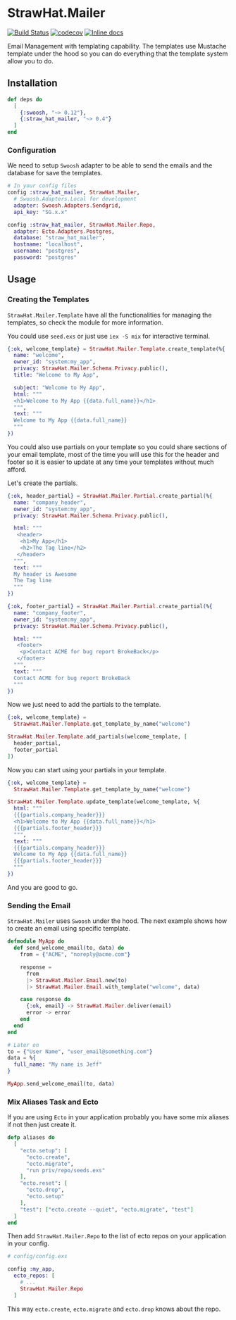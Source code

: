 # StrawHat.Mailer

[![Build Status](https://travis-ci.org/straw-hat-team/straw_hat_mailer.svg?branch=master)](https://travis-ci.org/straw-hat-team/straw_hat_mailer)
[![codecov](https://codecov.io/gh/straw-hat-team/straw_hat_mailer/branch/master/graph/badge.svg)](https://codecov.io/gh/straw-hat-team/straw_hat_mailer)
[![Inline docs](http://inch-ci.org/github/straw-hat-team/straw_hat_mailer.svg)](http://inch-ci.org/github/straw-hat-team/straw_hat_mailer)

Email Management with templating capability. The templates use Mustache template
under the hood so you can do everything that the template system allow you to do.

## Installation

```elixir
def deps do
  [
    {:swoosh, "~> 0.12"},
    {:straw_hat_mailer, "~> 0.4"}
  ]
end
```

### Configuration

We need to setup `Swoosh` adapter to be able to send the emails and the database
for save the templates.

```elixir
# In your config files
config :straw_hat_mailer, StrawHat.Mailer,
  # Swoosh.Adapters.Local for development
  adapter: Swoosh.Adapters.Sendgrid,
  api_key: "SG.x.x"

config :straw_hat_mailer, StrawHat.Mailer.Repo,
  adapter: Ecto.Adapters.Postgres,
  database: "straw_hat_mailer",
  hostname: "localhost",
  username: "postgres",
  password: "postgres"
```

## Usage

### Creating the Templates

`StrawHat.Mailer.Template` have all the functionalities for managing the
templates, so check the module for more information.

You could use `seed.exs` or just use `iex -S mix` for interactive terminal.

```elixir
{:ok, welcome_template} = StrawHat.Mailer.Template.create_template(%{
  name: "welcome",
  owner_id: "system:my_app",
  privacy: StrawHat.Mailer.Schema.Privacy.public(),
  title: "Welcome to My App",

  subject: "Welcome to My App",
  html: """
  <h1>Welcome to My App {{data.full_name}}</h1>
  """,
  text: """
  Welcome to My App {{data.full_name}}
  """
})
```

You could also use partials on your template so you could share sections of
your email template, most of the time you will use this for the header and footer
so it is easier to update at any time your templates without much afford.

Let's create the partials.

```elixir
{:ok, header_partial} = StrawHat.Mailer.Partial.create_partial(%{
  name: "company_header",
  owner_id: "system:my_app",
  privacy: StrawHat.Mailer.Schema.Privacy.public(),

  html: """
   <header>
    <h1>My App</h1>
    <h2>The Tag line</h2>
   </header>
  """,
  text: """
  My header is Awesome
  The Tag line
  """
})

{:ok, footer_partial} = StrawHat.Mailer.Partial.create_partial(%{
  name: "company_footer",
  owner_id: "system:my_app",
  privacy: StrawHat.Mailer.Schema.Privacy.public(),

  html: """
   <footer>
    <p>Contact ACME for bug report BrokeBack</p>
   </footer>
  """,
  text: """
  Contact ACME for bug report BrokeBack
  """
})
```

Now we just need to add the partials to the template.

```elixir
{:ok, welcome_template} =
  StrawHat.Mailer.Template.get_template_by_name("welcome")

StrawHat.Mailer.Template.add_partials(welcome_template, [
  header_partial,
  footer_partial
])
```

Now you can start using your partials in your template.

```elixir
{:ok, welcome_template} =
  StrawHat.Mailer.Template.get_template_by_name("welcome")

StrawHat.Mailer.Template.update_template(welcome_template, %{
  html: """
  {{{partials.company_header}}}
  <h1>Welcome to My App {{data.full_name}}</h1>
  {{{partials.footer_header}}}
  """,
  text: """
  {{{partials.company_header}}}
  Welcome to My App {{data.full_name}}
  {{{partials.footer_header}}}
  """
})
```

And you are good to go.

### Sending the Email

`StrawHat.Mailer` uses `Swoosh` under the hood. The next example shows how to create
an email using specific template.

```elixir
defmodule MyApp do
  def send_welcome_email(to, data) do
    from = {"ACME", "noreply@acme.com"}

    response =
      from
      |> StrawHat.Mailer.Email.new(to)
      |> StrawHat.Mailer.Email.with_template("welcome", data)

    case response do
      {:ok, email} -> StrawHat.Mailer.deliver(email)
      error -> error
    end
  end
end

# Later on
to = {"User Name", "user_email@something.com"}
data = %{
  full_name: "My name is Jeff"
}

MyApp.send_welcome_email(to, data)
```

### Mix Aliases Task and Ecto

If you are using `Ecto` in your application probably you have some mix aliases
if not then just create it.

```elixir
defp aliases do
  [
    "ecto.setup": [
      "ecto.create",
      "ecto.migrate",
      "run priv/repo/seeds.exs"
    ],
    "ecto.reset": [
      "ecto.drop",
      "ecto.setup"
    ],
    "test": ["ecto.create --quiet", "ecto.migrate", "test"]
  ]
end
```

Then add `StrawHat.Mailer.Repo` to the list of ecto repos on your application
in your config.

```elixir
# config/config.exs

config :my_app,
  ecto_repos: [
    # ...
    StrawHat.Mailer.Repo
  ]
```

This way `ecto.create`, `ecto.migrate` and `ecto.drop` knows about the repo.
